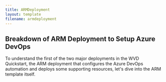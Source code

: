 ```yaml
---
title: ARMDeployment
layout: template
filename: armdeployment
---
```


## Breakdown of ARM Deployment to Setup Azure DevOps
To understand the first of the two major deployments in the WVD Quickstart, the ARM deployment that configures the Azure DevOps automation and deploys some supporting resources, let's dive into the ARM template itself.

